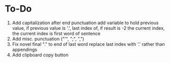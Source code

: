 To-Do
=====

1. Add capitalization after end punctuation
  add variable to hold previous value, if previous value is '.', last index of, if result is -2 the current index, the current index is first word of sentence
2. Add misc. punctuation ("'", ";", ",")
3. Fix novel final "." to end of last word
  replace last index with '.' rather than appendings
4. Add clipboard copy button